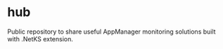 # hub
Public repository to share useful AppManager monitoring solutions built with .NetKS extension.
